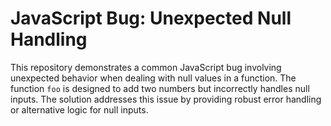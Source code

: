 # JavaScript Bug: Unexpected Null Handling

This repository demonstrates a common JavaScript bug involving unexpected behavior when dealing with null values in a function.  The function `foo` is designed to add two numbers but incorrectly handles null inputs.  The solution addresses this issue by providing robust error handling or alternative logic for null inputs.